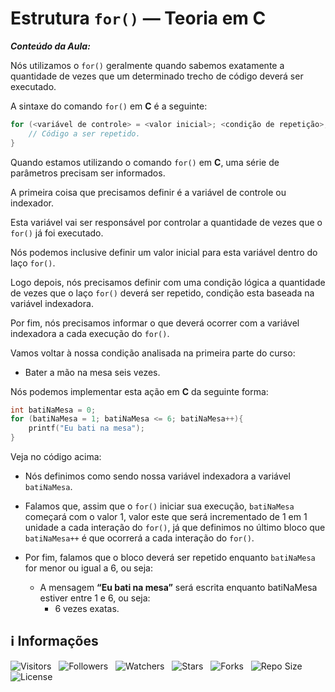 <!-- Título -->
# Estrutura `for()` — Teoria em C

***Conteúdo da Aula:***

Nós utilizamos o `for()` geralmente quando sabemos exatamente a quantidade de vezes que um determinado trecho de código deverá ser executado.

A sintaxe do comando `for()` em **C** é a seguinte:

```c
for (<variável de controle> = <valor inicial>; <condição de repetição>; <incremento>){
    // Código a ser repetido.
}
```

Quando estamos utilizando o comando `for()` em **C**, uma série de parâmetros precisam ser informados.

A primeira coisa que precisamos definir é a variável de controle ou indexador.

Esta variável vai ser responsável por controlar a quantidade de vezes que o `for()` já foi executado.

Nós podemos inclusive definir um valor inicial para esta variável dentro do laço `for()`.

Logo depois, nós precisamos definir com uma condição lógica a quantidade de vezes que o laço `for()` deverá ser repetido, condição esta baseada na variável indexadora.

Por fim, nós precisamos informar o que deverá ocorrer com a variável indexadora a cada execução do `for()`.

Vamos voltar à nossa condição analisada na primeira parte do curso:

* Bater a mão na mesa seis vezes.

Nós podemos implementar esta ação em **C** da seguinte forma:

```c
int batiNaMesa = 0;
for (batiNaMesa = 1; batiNaMesa <= 6; batiNaMesa++){
    printf("Eu bati na mesa");
}
```

Veja no código acima:

* Nós definimos como sendo nossa variável indexadora a variável `batiNaMesa`.

* Falamos que, assim que o `for()` iniciar sua execução, `batiNaMesa` começará com o valor 1, valor este que será incrementado de 1 em 1 unidade a cada interação do `for()`, já que definimos no último bloco que `batiNaMesa++` é que ocorrerá a cada interação do `for()`.

* Por fim, falamos que o bloco deverá ser repetido enquanto `batiNaMesa` for menor ou igual a 6, ou seja:
  * A mensagem **“Eu bati na mesa”** será escrita enquanto batiNaMesa estiver entre 1 e 6, ou seja:
    * 6 vezes exatas.

<!-- Informações -->
## &#8505; Informações

![Visitors](https://api.visitorbadge.io/api/visitors?path=Devsgeeknerd%2Fcla-est-for-teo-c-est-rep-c-log-par-pro-com-bas&label=Visitantes&labelColor=%23700070&labelStyle=none&countColor=%23000fff&style=plastic&color=%23ffffff "Total de Visitantes")
&nbsp;
![Followers](https://img.shields.io/github/followers/Devsgeeknerd?style=p&label=Seguidores&labelColor=800080&color=000fff "Total de Seguidores")
&nbsp;
![Watchers](https://img.shields.io/github/watchers/Devsgeeknerd/cla-est-for-teo-c-est-rep-c-log-par-pro-com-bas?style=p&label=Observadores&labelColor=800080&color=000fff "Total de Observadores")
&nbsp;
![Stars](https://img.shields.io/github/stars/Devsgeeknerd/cla-est-for-teo-c-est-rep-c-log-par-pro-com-bas?style=p&label=Estrelas&labelColor=800080&color=000fff "Total de Estrelas")
&nbsp;
![Forks](https://img.shields.io/github/forks/Devsgeeknerd/cla-est-for-teo-c-est-rep-c-log-par-pro-com-bas?style=p&label=Bifurcações&labelColor=800080&color=000fff "Total de Bifurcações")
&nbsp;
![Repo Size](https://img.shields.io/github/repo-size/Devsgeeknerd/cla-est-for-teo-c-est-rep-c-log-par-pro-com-bas?style=p&label=Tamanho&labelColor=800080&color=000fff "Tamanho do Repositório")
&nbsp;
![License](https://img.shields.io/github/license/Devsgeeknerd/cla-est-for-teo-c-est-rep-c-log-par-pro-com-bas?style=p&label=Licença&labelColor=800080&color=000fff "Licença do Repositório")
